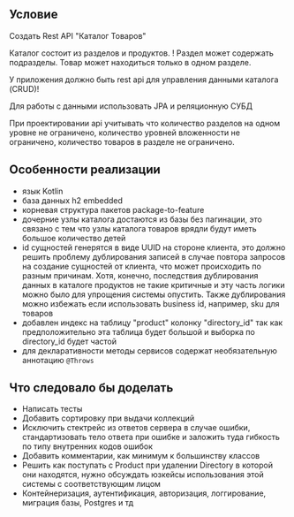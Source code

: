 
## Условие
Создать Rest API "Каталог Товаров"

Каталог состоит из разделов и продуктов.
! Раздел может содержать подразделы. Товар может находиться только в одном разделе.

У приложения должно быть rest api для управления данными каталога (CRUD)!

Для работы с данными использовать JPA и реляционную СУБД

При проектировании api учитывать что количество разделов на одном уровне не ограничено, количество уровней
вложенности не ограничено, количество товаров в разделе не ограничено.

## Особенности реализации
- язык Kotlin
- база данных h2 embedded 
- корневая структура пакетов package-to-feature 
- дочерние узлы каталога достаются из базы без пагинации, это связано с тем что 
  узлы каталога товаров врядли будут иметь большое количество детей
- id сущностей генерятся в виде UUID на стороне клиента, это должно решить 
проблему дублирования записей в случае повтора запросов на создание сущностей от 
клиента, что может происходить по разным причинам. Хотя, конечно, последствия 
дублирования данных в каталоге продуктов не такие критичные и эту часть логики 
можно было для упрощения системы опустить. Также дублирования можно избежать если 
использовать business id, например, sku для товаров
- добавлен индекс на таблицу "product" колонку "directory_id" так как предположительно
эта таблица будет большой и выборка по directory_id будет частой
- для декларативности методы сервисов содержат необязательную 
аннотацию `@Throws`


## Что следовало бы доделать
- Написать тесты
- Добавить сортировку при выдачи коллекций
- Исключить стектрейс из ответов сервера в случае ошибки, стандартизовать 
тело ответа при ошибке и заложить туда гибкость по типу внутренних кодов ошибок
- Добавить комментарии, как минимум к большинству классов
- Решить как поступать с Product при удалении Directory в которой они находятся, 
нужно обсуждать юзкейсы использования этой системы с соответствующим лицом
- Контейнеризация, аутентификация, авторизация, логгирование, миграция базы, Postgres и тд

